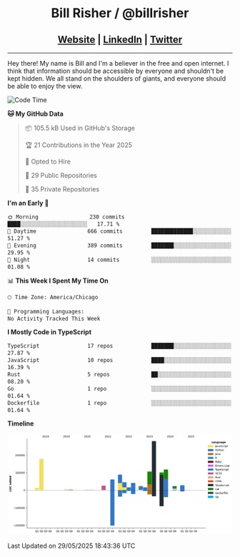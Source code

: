 
<h1 align="center">
    Bill Risher / @billrisher <br />
</h1>
<h2 align="center">
    <a href="https://billrisher.com">Website</a> | <a href="https://linkedin.com/in/william-risher">LinkedIn</a> | <a href="https://twitter.com/billrisher_">Twitter</a> 
 </h2>

---

Hey there! My name is Bill and I'm a believer in the free and open internet. 
I think that information should be accessible by everyone and shouldn't be kept hidden. 
We all stand on the shoulders of giants, and everyone should be able to enjoy the view.

<!--START_SECTION:waka-->
![Code Time](http://img.shields.io/badge/Code%20Time-232%20hrs%2046%20mins-blue)

**🐱 My GitHub Data** 

> 📦 105.5 kB Used in GitHub's Storage 
 > 
> 🏆 21 Contributions in the Year 2025
 > 
> 💼 Opted to Hire
 > 
> 📜 29 Public Repositories 
 > 
> 🔑 35 Private Repositories 
 > 
**I'm an Early 🐤** 

```text
🌞 Morning                230 commits         ████░░░░░░░░░░░░░░░░░░░░░   17.71 % 
🌆 Daytime                666 commits         █████████████░░░░░░░░░░░░   51.27 % 
🌃 Evening                389 commits         ███████░░░░░░░░░░░░░░░░░░   29.95 % 
🌙 Night                  14 commits          ░░░░░░░░░░░░░░░░░░░░░░░░░   01.08 % 
```


📊 **This Week I Spent My Time On** 

```text
🕑︎ Time Zone: America/Chicago

💬 Programming Languages: 
No Activity Tracked This Week
```

**I Mostly Code in TypeScript** 

```text
TypeScript               17 repos            ███████░░░░░░░░░░░░░░░░░░   27.87 % 
JavaScript               10 repos            ████░░░░░░░░░░░░░░░░░░░░░   16.39 % 
Rust                     5 repos             ██░░░░░░░░░░░░░░░░░░░░░░░   08.20 % 
Go                       1 repo              ░░░░░░░░░░░░░░░░░░░░░░░░░   01.64 % 
Dockerfile               1 repo              ░░░░░░░░░░░░░░░░░░░░░░░░░   01.64 % 
```



**Timeline**

![Lines of Code chart](https://raw.githubusercontent.com/billrisher/billrisher/main/assets/bar_graph.png)


 Last Updated on 29/05/2025 18:43:36 UTC
<!--END_SECTION:waka-->
